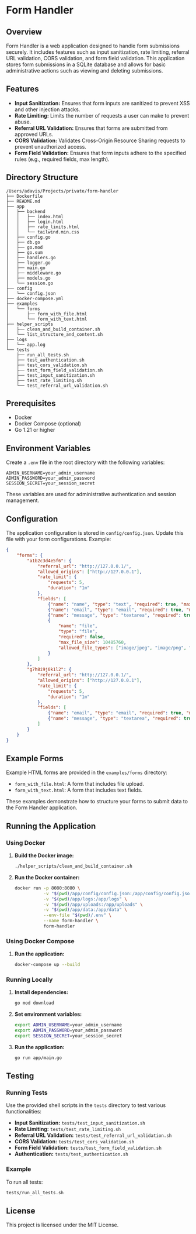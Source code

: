 
# Form Handler

## Overview

Form Handler is a web application designed to handle form submissions securely. It includes features such as input sanitization, rate limiting, referral URL validation, CORS validation, and form field validation. This application stores form submissions in a SQLite database and allows for basic administrative actions such as viewing and deleting submissions.

## Features

- **Input Sanitization:** Ensures that form inputs are sanitized to prevent XSS and other injection attacks.
- **Rate Limiting:** Limits the number of requests a user can make to prevent abuse.
- **Referral URL Validation:** Ensures that forms are submitted from approved URLs.
- **CORS Validation:** Validates Cross-Origin Resource Sharing requests to prevent unauthorized access.
- **Form Field Validation:** Ensures that form inputs adhere to the specified rules (e.g., required fields, max length).

## Directory Structure

```
/Users/adavis/Projects/private/form-handler
├── Dockerfile
├── README.md
├── app
│   ├── backend
│   │   ├── index.html
│   │   ├── login.html
│   │   ├── rate_limits.html
│   │   └── tailwind.min.css
│   ├── config.go
│   ├── db.go
│   ├── go.mod
│   ├── go.sum
│   ├── handlers.go
│   ├── logger.go
│   ├── main.go
│   ├── middleware.go
│   ├── models.go
│   └── session.go
├── config
│   └── config.json
├── docker-compose.yml
├── examples
│   └── forms
│       ├── form_with_file.html
│       └── form_with_text.html
├── helper_scripts
│   ├── clean_and_build_container.sh
│   └── list_structure_and_content.sh
├── logs
│   └── app.log
└── tests
    ├── run_all_tests.sh
    ├── test_authentication.sh
    ├── test_cors_validation.sh
    ├── test_form_field_validation.sh
    ├── test_input_sanitization.sh
    ├── test_rate_limiting.sh
    └── test_referral_url_validation.sh
```

## Prerequisites

- Docker
- Docker Compose (optional)
- Go 1.21 or higher

## Environment Variables

Create a `.env` file in the root directory with the following variables:

```
ADMIN_USERNAME=your_admin_username
ADMIN_PASSWORD=your_admin_password
SESSION_SECRET=your_session_secret
```

These variables are used for administrative authentication and session management.

## Configuration

The application configuration is stored in `config/config.json`. Update this file with your form configurations. Example:

```json
{
    "forms": {
        "a1b2c3d4e5f6": {
            "referral_url": "http://127.0.0.1/",
            "allowed_origins": ["http://127.0.0.1"],
            "rate_limit": {
                "requests": 5,
                "duration": "1m"
            },
            "fields": [
                {"name": "name", "type": "text", "required": true, "max_length": 100},
                {"name": "email", "type": "email", "required": true, "max_length": 100},
                {"name": "message", "type": "textarea", "required": true, "max_length": 500},
                {
                    "name": "file",
                    "type": "file",
                    "required": false,
                    "max_file_size": 10485760,
                    "allowed_file_types": ["image/jpeg", "image/png", "application/pdf"]
                }
            ]
        },
        "g7h8i9j0k1l2": {
            "referral_url": "http://127.0.0.1/",
            "allowed_origins": ["http://127.0.0.1"],
            "rate_limit": {
                "requests": 5,
                "duration": "1m"
            },
            "fields": [
                {"name": "email", "type": "email", "required": true, "max_length": 100},
                {"name": "message", "type": "textarea", "required": true, "max_length": 500}
            ]
        }
    }
}
```

## Example Forms

Example HTML forms are provided in the `examples/forms` directory:

- `form_with_file.html`: A form that includes file upload.
- `form_with_text.html`: A form that includes text fields.

These examples demonstrate how to structure your forms to submit data to the Form Handler application.

## Running the Application

### Using Docker

1. **Build the Docker image:**

    ```sh
    ./helper_scripts/clean_and_build_container.sh
    ```

2. **Run the Docker container:**

    ```sh
    docker run -p 8080:8080 \
               -v "$(pwd)/app/config/config.json:/app/config/config.json" \
               -v "$(pwd)/app/logs:/app/logs" \
               -v "$(pwd)/app/uploads:/app/uploads" \
               -v "$(pwd)/app/data:/app/data" \
               --env-file "$(pwd)/.env" \
               --name form-handler \
               form-handler
    ```

### Using Docker Compose

1. **Run the application:**

    ```sh
    docker-compose up --build
    ```

### Running Locally

1. **Install dependencies:**

    ```sh
    go mod download
    ```

2. **Set environment variables:**

    ```sh
    export ADMIN_USERNAME=your_admin_username
    export ADMIN_PASSWORD=your_admin_password
    export SESSION_SECRET=your_session_secret
    ```

3. **Run the application:**

    ```sh
    go run app/main.go
    ```

## Testing

### Running Tests

Use the provided shell scripts in the `tests` directory to test various functionalities:

- **Input Sanitization:** `tests/test_input_sanitization.sh`
- **Rate Limiting:** `tests/test_rate_limiting.sh`
- **Referral URL Validation:** `tests/test_referral_url_validation.sh`
- **CORS Validation:** `tests/test_cors_validation.sh`
- **Form Field Validation:** `tests/test_form_field_validation.sh`
- **Authentication:** `tests/test_authentication.sh`

### Example

To run all tests:

```sh
tests/run_all_tests.sh
```

## License

This project is licensed under the MIT License.
